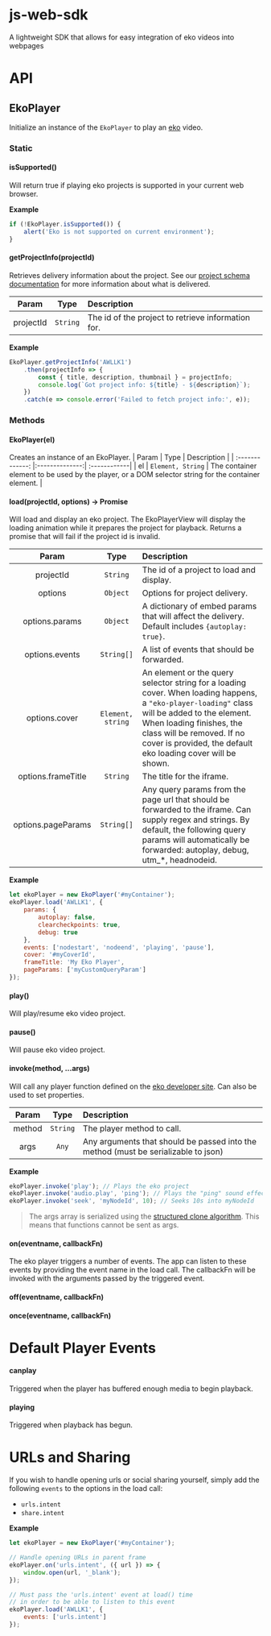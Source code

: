 # js-web-sdk

A lightweight SDK that allows for easy integration of eko videos into webpages

# API

## EkoPlayer

Initialize an instance of the `EkoPlayer` to play an [eko](https://eko.com) video.

### Static

#### isSupported()

Will return true if playing eko projects is supported in your current web browser.

**Example**

```javascript
if (!EkoPlayer.isSupported()) {
    alert('Eko is not supported on current environment');
}
```

#### getProjectInfo(projectId)

Retrieves delivery information about the project. See our [project schema documentation](https://developer.eko.com/docs/embedding/http.html#project-overrides-schema) for more information about what is delivered.

| Param           | Type           | Description  |
| :-------------: |:--------------:| :------------|
| projectId | `String` | The id of the project to retrieve information for. |

**Example**

```javascript
EkoPlayer.getProjectInfo('AWLLK1')
    .then(projectInfo => {
        const { title, description, thumbnail } = projectInfo;
        console.log(`Got project info: ${title} - ${description}`);
    })
    .catch(e => console.error('Failed to fetch project info:', e));
```

### Methods

#### EkoPlayer(el)

Creates an instance of an EkoPlayer.
| Param           | Type           | Description  |
| :-------------: |:--------------:| :------------|
| el | `Element, String` | The container element to be used by the player, or a DOM selector string for the container element. |

#### load(projectId, options) &rarr; Promise

Will load and display an eko project. The EkoPlayerView will display the loading animation while it prepares the project for playback. Returns a promise that will fail if the project id is invalid.

| Param           | Type           | Description  |
| :-------------: |:--------------:| :------------|
| projectId | `String` | The id of a project to load and display. |
| options | `Object` | Options for project delivery. |
| options.params | `Object` | A dictionary of embed params that will affect the delivery. Default includes `{autoplay: true}`.|
| options.events | `String[]` | A list of events that should be forwarded. |
| options.cover | `Element, string` | An element or the query selector string for a loading cover. When loading happens, a `"eko-player-loading"` class will be added to the element. When loading finishes, the class will be removed. If no cover is provided, the default eko loading cover will be shown. |
| options.frameTitle | `String` | The title for the iframe. |
| options.pageParams | `String[]` | Any query params from the page url that should be forwarded to the iframe. Can supply regex and strings. By default, the following query params will automatically be forwarded: autoplay, debug, utm_*, headnodeid. |

**Example**

```javascript
let ekoPlayer = new EkoPlayer('#myContainer');
ekoPlayer.load('AWLLK1', {
    params: {
        autoplay: false,
        clearcheckpoints: true,
        debug: true
    },
    events: ['nodestart', 'nodeend', 'playing', 'pause'],
    cover: '#myCoverId',
    frameTitle: 'My Eko Player',
    pageParams: ['myCustomQueryParam']
});
```

#### play()

Will play/resume eko video project.

#### pause()

Will pause eko video project.

#### invoke(method, ...args)

Will call any player function defined on the [eko developer site](https://developer.eko.com/api/). Can also be used to set properties.

| Param           | Type           | Description  |
| :-------------: |:--------------:| :------------|
| method | `String` | The player method to call. |
| args | `Any` | Any arguments that should be passed into the method (must be serializable to json) |

**Example**

```javascript
ekoPlayer.invoke('play'); // Plays the eko project
ekoPlayer.invoke('audio.play', 'ping'); // Plays the "ping" sound effect via the audio plugin
ekoPlayer.invoke('seek', 'myNodeId', 10); // Seeks 10s into myNodeId
```

> The args array is serialized using the [structured clone algorithm](https://developer.mozilla.org/en-US/docs/Web/API/Web_Workers_API/Structured_clone_algorithm). This means that functions cannot be sent as args.

#### on(eventname, callbackFn)

The eko player triggers a number of events. The app can listen to these events by providing the event name in the load call.
The callbackFn will be invoked with the arguments passed by the triggered event.

#### off(eventname, callbackFn)

#### once(eventname, callbackFn)

# Default Player Events

#### canplay

Triggered when the player has buffered enough media to begin playback.

#### playing

Triggered when playback has begun.

# URLs and Sharing

If you wish to handle opening urls or social sharing yourself, simply add the following `events` to the options in the load call:

* `urls.intent`
* `share.intent`

**Example**

```javascript
let ekoPlayer = new EkoPlayer('#myContainer');

// Handle opening URLs in parent frame
ekoPlayer.on('urls.intent', ({ url }) => {
    window.open(url, '_blank');
});

// Must pass the 'urls.intent' event at load() time
// in order to be able to listen to this event
ekoPlayer.load('AWLLK1', {
    events: ['urls.intent']
});
```
